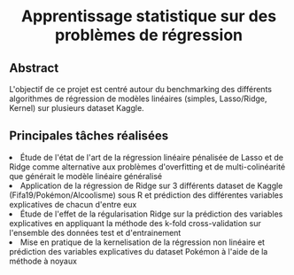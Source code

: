 <h1>
<div align="center">
Apprentissage statistique sur des problèmes de régression
</div>
</h1>

<h2>
Abstract
</h2>
<p>L'objectif de ce projet est centré autour du benchmarking des différents algorithmes
de régression de modèles linéaires (simples, Lasso/Ridge, Kernel) sur plusieurs
dataset Kaggle.<p>
  
<h2>
Principales tâches réalisées
</h2

<ul>
<li>Étude de l'état de l'art de la régression linéaire pénalisée de Lasso et de Ridge comme alternative aux problèmes d'overfitting et de multi-colinéarité que générait le modèle linéaire généralisé</li>
<li>Application de la régression de Ridge sur 3 différents dataset de Kaggle (Fifa19/Pokémon/Alcoolisme) sous R et prédiction des différentes variables explicatives de chacun d'entre eux</li>
<li>Étude de l'effet de la régularisation Ridge sur la prédiction des variables explicatives en appliquant la méthode des k-fold cross-validation sur l'ensemble des données test et d'entrainement</li>
<li>Mise en pratique de la kernelisation de la régression non linéaire et prédiction des variables explicatives du dataset Pokémon à l'aide de la méthode à noyaux</li>
</ul>
